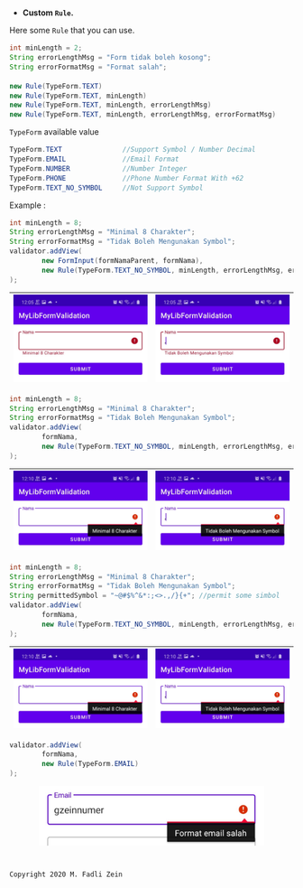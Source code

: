 #
- **Custom `Rule`.**

Here some `Rule` that you can use.
```java
int minLength = 2;
String errorLengthMsg = "Form tidak boleh kosong";
String errorFormatMsg = "Format salah";

new Rule(TypeForm.TEXT)
new Rule(TypeForm.TEXT, minLength)
new Rule(TypeForm.TEXT, minLength, errorLengthMsg)
new Rule(TypeForm.TEXT, minLength, errorLengthMsg, errorFormatMsg)
```
`TypeForm` available value
```java
TypeForm.TEXT               //Support Symbol / Number Decimal
TypeForm.EMAIL              //Email Format
TypeForm.NUMBER             //Number Integer
TypeForm.PHONE              //Phone Number Format With +62
TypeForm.TEXT_NO_SYMBOL     //Not Support Symbol
```
Example :
```java
int minLength = 8;
String errorLengthMsg = "Minimal 8 Charakter";
String errorFormatMsg = "Tidak Boleh Mengunakan Symbol";
validator.addView(
        new FormInput(formNamaParent, formNama),
        new Rule(TypeForm.TEXT_NO_SYMBOL, minLength, errorLengthMsg, errorFormatMsg)
);
```

|<img src="https://github.com/gzeinnumer/AndroidFormValidation/blob/master/preview/example14.jpg" width="400"/>|<img src="https://github.com/gzeinnumer/AndroidFormValidation/blob/master/preview/example15.jpg" width="400"/>|
|---|---|

```java
int minLength = 8;
String errorLengthMsg = "Minimal 8 Charakter";
String errorFormatMsg = "Tidak Boleh Mengunakan Symbol";
validator.addView(
        formNama,
        new Rule(TypeForm.TEXT_NO_SYMBOL, minLength, errorLengthMsg, errorFormatMsg)
);
```

|<img src="https://github.com/gzeinnumer/AndroidFormValidation/blob/master/preview/example16.jpg" width="400"/>|<img src="https://github.com/gzeinnumer/AndroidFormValidation/blob/master/preview/example17.jpg" width="400"/>|
|---|---|


```java
int minLength = 8;
String errorLengthMsg = "Minimal 8 Charakter";
String errorFormatMsg = "Tidak Boleh Mengunakan Symbol";
String permittedSymbol = "~@#$%^&*:;<>.,/}{+"; //permit some simbol
validator.addView(
        formNama,
        new Rule(TypeForm.TEXT_NO_SYMBOL, minLength, errorLengthMsg, errorFormatMsg, permittedSymbol)
);
```

|<img src="https://github.com/gzeinnumer/AndroidFormValidation/blob/master/preview/example16.jpg" width="400"/>|<img src="https://github.com/gzeinnumer/AndroidFormValidation/blob/master/preview/example17.jpg" width="400"/>|
|---|---|

```java
validator.addView(
        formNama,
        new Rule(TypeForm.EMAIL)
);
```

<p align="center">
    <img src="https://github.com/gzeinnumer/AndroidFormValidation/blob/master/preview/example18.jpg" width="400"/>
<p>

#
```
Copyright 2020 M. Fadli Zein
```